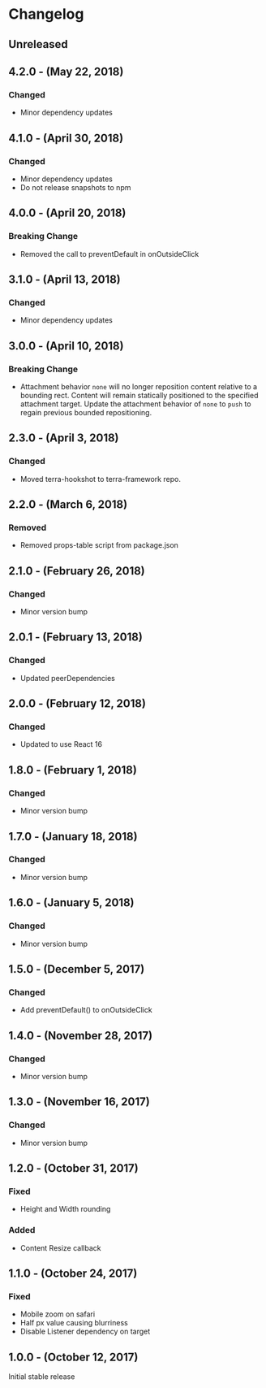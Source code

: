 Changelog
=========

Unreleased
----------

4.2.0 - (May 22, 2018)
------------------
### Changed
* Minor dependency updates

4.1.0 - (April 30, 2018)
------------------
### Changed
* Minor dependency updates
* Do not release snapshots to npm

4.0.0 - (April 20, 2018)
------------------
### Breaking Change
* Removed the call to preventDefault in onOutsideClick

3.1.0 - (April 13, 2018)
------------------
### Changed
* Minor dependency updates

3.0.0 - (April 10, 2018)
-----------------
### Breaking Change
* Attachment behavior `none` will no longer reposition content relative to a bounding rect. Content will remain statically positioned to the specified attachment target. Update the attachment behavior of `none` to `push` to regain previous bounded repositioning.

2.3.0 - (April 3, 2018)
------------------
### Changed
* Moved terra-hookshot to terra-framework repo.

2.2.0 - (March 6, 2018)
------------------
### Removed
* Removed props-table script from package.json

2.1.0 - (February 26, 2018)
------------------
### Changed
* Minor version bump

2.0.1 - (February 13, 2018)
------------------
### Changed
* Updated peerDependencies

2.0.0 - (February 12, 2018)
------------------
### Changed
* Updated to use React 16

1.8.0 - (February 1, 2018)
------------------
### Changed
* Minor version bump

1.7.0 - (January 18, 2018)
------------------
### Changed
* Minor version bump

1.6.0 - (January 5, 2018)
------------------
### Changed
* Minor version bump

1.5.0 - (December 5, 2017)
------------------
### Changed
* Add preventDefault() to onOutsideClick

1.4.0 - (November 28, 2017)
------------------
### Changed
* Minor version bump

1.3.0 - (November 16, 2017)
------------------
### Changed
* Minor version bump

1.2.0 - (October 31, 2017)
------------------
### Fixed
* Height and Width rounding

### Added
* Content Resize callback

1.1.0 - (October 24, 2017)
------------------
### Fixed
* Mobile zoom on safari
* Half px value causing blurriness
* Disable Listener dependency on target

1.0.0 - (October 12, 2017)
------------------
Initial stable release
